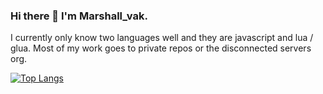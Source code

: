 ### Hi there 👋 I'm Marshall_vak.
I currently only know two languages well and they are javascript and lua / glua. Most of my work goes to private repos or the disconnected servers org.

<!--[![Marshall-vak's GitHub stats](https://github-readme-stats.vercel.app/api?username=Marshall-vak&show_icons=true&theme=tokyonight)](https://github.com/anuraghazra/github-readme-stats)-->
[![Top Langs](https://github-readme-stats.vercel.app/api/top-langs/?username=Marshall-vak&layout=compact&theme=tokyonight)](https://github.com/anuraghazra/github-readme-stats)
<!--
**Marshall-vak/Marshall-vak** is a ✨ _special_ ✨ repository because its `README.md` (this file) appears on your GitHub profile.

Here are some ideas to get you started:

- 🔭 I’m currently working on ...
- 🌱 I’m currently learning ...
- 👯 I’m looking to collaborate on ...
- 🤔 I’m looking for help with ...
- 💬 Ask me about ...
- 📫 How to reach me: ...
- 😄 Pronouns: ...
- ⚡ Fun fact: ...
-->
